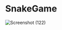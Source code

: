 # SnakeGame
![Screenshot (122)](https://user-images.githubusercontent.com/75374424/138750123-f338cf92-243c-4d50-8f3c-7ea61349ec51.png)
